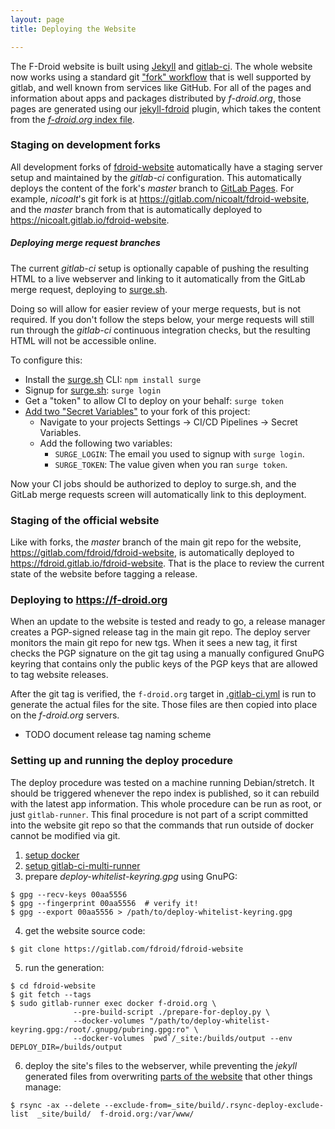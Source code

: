 ```yaml
---
layout: page
title: Deploying the Website

---
```


The F-Droid website is built using [Jekyll](https://jekyllrb.com/) and
[gitlab-ci](https://about.gitlab.com/features/gitlab-ci-cd/).  The
whole website now works using a standard git
["fork" workflow](https://docs.gitlab.com/ce/workflow/forking_workflow.html)
that is well supported by gitlab, and well known from services like
GitHub.  For all of the pages and information about apps and packages
distributed by _f-droid.org_, those pages are generated using our
[jekyll-fdroid](https://gitlab.com/fdroid/jekyll-fdroid) plugin, which
takes the content from the
[_f-droid.org_ index file](https://f-droid.org/repo/index-v1.json).


### Staging on development forks

All development forks of
[fdroid-website](https://gitlab.com/fdroid/fdroid-website)
automatically have a staging server setup and maintained by the
_gitlab-ci_ configuration.  This automatically deploys the content of
the fork's _master_ branch to
[GitLab Pages](https://pages.gitlab.io/).  For example, _nicoalt_'s
git fork is at <https://gitlab.com/nicoalt/fdroid-website>, and the
_master_ branch from that is automatically deployed to
<https://nicoalt.gitlab.io/fdroid-website>.


##### Deploying merge request branches

The current _gitlab-ci_ setup is optionally capable of pushing the
resulting HTML to a live webserver and linking to it automatically
from the GitLab merge request, deploying to
[surge.sh](https://surge.sh).

Doing so will allow for easier review of your merge requests, but is
not required.  If you don't follow the steps below, your merge
requests will still run through the _gitlab-ci_ continuous integration
checks, but the resulting HTML will not be accessible online.

To configure this:

 * Install the [surge.sh](https://surge.sh) CLI: `npm install surge`
 * Signup for [surge.sh](https://surge.sh): `surge login`
 * Get a "token" to allow CI to deploy on your behalf: `surge token`
 * [Add two "Secret Variables"](https://docs.gitlab.com/ce/ci/variables/README.html#secret-variables) to your fork of this project:
   * Navigate to your projects Settings -> CI/CD Pipelines -> Secret Variables.
   * Add the following two variables:
     * `SURGE_LOGIN`: The email you used to signup with `surge login`.
     * `SURGE_TOKEN`: The value given when you ran `surge token`.

Now your CI jobs should be authorized to deploy to surge.sh, and the
GitLab merge requests screen will automatically link to this
deployment.


### Staging of the official website

Like with forks, the _master_ branch of the main git repo for the
website, <https://gitlab.com/fdroid/fdroid-website>, is automatically
deployed to <https://fdroid.gitlab.io/fdroid-website>.  That is the
place to review the current state of the website before tagging a
release.


### Deploying to https://f-droid.org

When an update to the website is tested and ready to go, a release
manager creates a PGP-signed release tag in the main git repo.  The
deploy server monitors the main git repo for new tgs.  When it sees a
new tag, it first checks the PGP signature on the git tag using a
manually configured GnuPG keyring that contains only the public keys
of the PGP keys that are allowed to tag website releases.

After the git tag is verified, the `f-droid.org` target in
[.gitlab-ci.yml](https://gitlab.com/fdroid/fdroid-website/blob/master/.gitlab-ci.yml)
is run to generate the actual files for the site.  Those files are
then copied into place on the _f-droid.org_ servers.

* TODO document release tag naming scheme


### Setting up and running the deploy procedure

The deploy procedure was tested on a machine running Debian/stretch.
It should be triggered whenever the repo index is published, so it can
rebuild with the latest app information.  This whole procedure can be
run as root, or just `gitlab-runner`.  This final procedure is not
part of a script committed into the website git repo so that the
commands that run outside of docker cannot be modified via git.

1. [setup docker](https://docs.docker.com/engine/installation/linux/debian/)
2. [setup gitlab-ci-multi-runner](https://docs.gitlab.com/runner/install/linux-repository.html)
3. prepare _deploy-whitelist-keyring.gpg_ using GnuPG:
```console
$ gpg --recv-keys 00aa5556
$ gpg --fingerprint 00aa5556  # verify it!
$ gpg --export 00aa5556 > /path/to/deploy-whitelist-keyring.gpg
```
4. get the website source code:
```console
$ git clone https://gitlab.com/fdroid/fdroid-website
```
5.  run the generation:
```console
$ cd fdroid-website
$ git fetch --tags
$ sudo gitlab-runner exec docker f-droid.org \
              --pre-build-script ./prepare-for-deploy.py \
              --docker-volumes "/path/to/deploy-whitelist-keyring.gpg:/root/.gnupg/pubring.gpg:ro" \
              --docker-volumes `pwd`/_site:/builds/output --env DEPLOY_DIR=/builds/output
```
6. deploy the site's files to the webserver, while preventing the
   _jekyll_ generated files from overwriting
   [parts of the website](https://gitlab.com/fdroid/fdroid-website/blob/master/.rsync-deploy-exclude-list)
   that other things manage:
```console
$ rsync -ax --delete --exclude-from=_site/build/.rsync-deploy-exclude-list  _site/build/  f-droid.org:/var/www/
```

